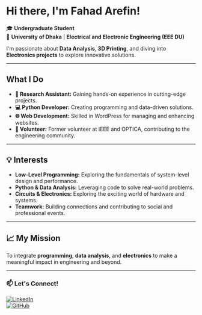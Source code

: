 # Hi there, I'm Fahad Arefin!

🎓 **Undergraduate Student**  
📍 **University of Dhaka** | **Electrical and Electronic Engineering (EEE DU)**  

I'm passionate about **Data Analysis**, **3D Printing**, and diving into **Electronics projects** to explore innovative solutions.

---

##  What I Do
- **🔬 Research Assistant:** Gaining hands-on experience in cutting-edge projects.  
- **💻 Python Developer:** Creating programming and data-driven solutions.  
- **🌐 Web Development:** Skilled in WordPress for managing and enhancing websites.  
- **🤝 Volunteer:** Former volunteer at IEEE and OPTICA, contributing to the engineering community.

---

## 💡 Interests
- **Low-Level Programming:** Exploring the fundamentals of system-level design and performance.  
- **Python & Data Analysis:** Leveraging code to solve real-world problems.
- **Circuits & Electronics:** Exploring the exciting world of hardware and systems.  
- **Teamwork:** Building connections and contributing to social and professional events.

---

## 📈 My Mission
To integrate **programming**, **data analysis**, and **electronics** to make a meaningful impact in engineering and beyond.


---

### 📫 Let's Connect!
[![LinkedIn](https://img.shields.io/badge/LinkedIn-0077B5?logo=linkedin&logoColor=white)](https://www.linkedin.com/in/fahadarefin/)  
[![GitHub](https://img.shields.io/badge/GitHub-181717?logo=github&logoColor=white)](https://github.com/fahadarefin)
